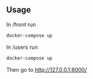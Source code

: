 ## Usage

In /front run

```bash
docker-compose up
```

In /users run

```bash
docker-compose up
```

Then go to http://127.0.0.1:8000/
